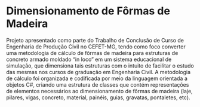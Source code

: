 # Dimensionamento de Fôrmas de Madeira

Projeto apresentado como parte do Trabalho de Conclusão de Curso de Engenharia de Produção Civil no CEFET-MG, tendo como foco converter uma metodologia de cálculo de fôrmas de madeira para estruturas de concreto armado moldado “in loco” em um sistema educacional de simulação, que dimensiona tais estruturas com o intuito de facilitar o estudo das mesmas nos cursos de graduação em Engenharia Civil. A metodologia de cálculo  foi organizada e codificada por meio da linguagem orientada a objetos C#, criando uma estrutura de classes que contém representações de elementos necessários ao dimensionamento de fôrmas de madeira (laje, pilares, vigas, concreto, material, painéis, guias, gravatas, pontaletes, etc).